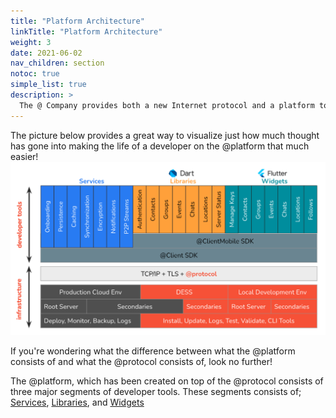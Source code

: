 ```yaml
---
title: "Platform Architecture"
linkTitle: "Platform Architecture"
weight: 3
date: 2021-06-02
nav_children: section
notoc: true
simple_list: true
description: >
  The @ Company provides both a new Internet protocol and a platform to assist developers easily in creating ground-breaking applications that provide privacy focused, peer-to-peer services.
---
```


The picture below provides a great way to visualize just how much thought has gone into making the life of a developer on the @platform that much easier!
![Functional Architecture](/Func_Arch_images/Functional_Arch.png)

If you're wondering what the difference between what the @platform consists of and what the @protocol consists of, look no further! 

The @platform, which has been created on top of the @protocol consists of three major segments of developer tools. These segments consists of; [Services](/docs/functional_architecture/services/), [Libraries](/docs/functional_architecture/libraries/), and [Widgets](/docs/functional_architecture/widgets/)
